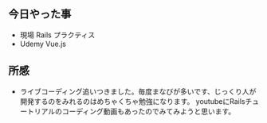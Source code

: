 ## 今日やった事

- 現場 Rails プラクティス
- Udemy Vue.js

## 所感

- ライブコーディング追いつきました。毎度まなびが多いです、じっくり人が開発するのをみれるのはめちゃくちゃ勉強になります。
  youtubeにRailsチュートリアルのコーディング動画もあったのでみてみようと思います。
